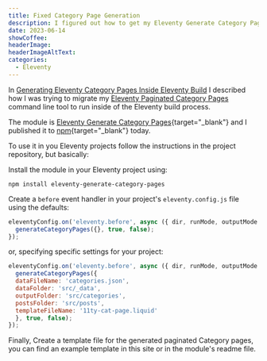 ```yaml
---
title: Fixed Category Page Generation
description: I figured out how to get my Eleventy Generate Category Pages module working in an Eleventy build process.
date: 2023-06-14
showCoffee: 
headerImage: 
headerImageAltText: 
categories:
  - Eleventy
---
```


In [Generating Eleventy Category Pages Inside Eleventy Build](/posts/2023/generating-eleventy-category-pages-inside-eleventy-build/) I described how I was trying to migrate my [Eleventy Paginated Category Pages](/posts/2023/eleventy-paginated-category-pages/) command line tool to run inside of the Eleventy build process.

The module is [Eleventy Generate Category Pages](https://github.com/johnwargo/eleventy-generate-category-pages){target="_blank"} and I published it to [npm](https://www.npmjs.com/package/eleventy-generate-category-pages){target="_blank"} today. 

To use it in you Eleventy projects follow the instructions in the project repository, but basically:

Install the module in your Eleventy project using:

```shell
npm install eleventy-generate-category-pages
```

Create a `before` event handler in your project's `eleventy.config.js` file using the defaults:

```js
eleventyConfig.on('eleventy.before', async ({ dir, runMode, outputMode }) => {
  generateCategoryPages({}, true, false);
});
```

or, specifying specific settings for your project:

```js
eleventyConfig.on('eleventy.before', async ({ dir, runMode, outputMode }) => {
  generateCategoryPages({
  dataFileName: 'categories.json',
  dataFolder: 'src/_data',
  outputFolder: 'src/categories',
  postsFolder: 'src/posts',
  templateFileName: '11ty-cat-page.liquid'
  }, true, false);
});
```

Finally, Create a template file for the generated paginated Category pages, you can find an example template in this site or in the module's readme file.
